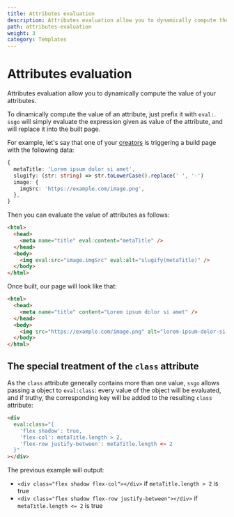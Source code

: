 ```yaml
---
title: Attributes evaluation
description: Attributes evaluation allow you to dynamically compute the value of your attributes. To dinamically compute the value of an attribute, just prefix it with 'eval:'.
path: attributes-evaluation
weight: 3
category: Templates
---
```


# Attributes evaluation

Attributes evaluation allow you to dynamically compute the value of your attributes.

To dinamically compute the value of an attribute, just prefix it with `eval:`. `ssgo` will simply evaluate the expression given as value of the attribute, and will replace it into the built page.

For example, let's say that one of your [creators](/docs/about-creators.html) is triggering a build page with the following data:

```typescript
{
  metaTitle: 'Lorem ipsum dolor si amet',
  slugify: (str: string) => str.toLowerCase().replace(' ', '-')
  image: {
    imgSrc: 'https://example.com/image.png',
  },
}
```

Then you can evaluate the value of attributes as follows:

```html
<html>
  <head>
    <meta name="title" eval:content="metaTitle" />
  </head>
  <body>
    <img eval:src="image.imgSrc" eval:alt="slugify(metaTitle)" />
  </body>
</html>
```

Once built, our page will look like that:

```html
<html>
  <head>
    <meta name="title" content="Lorem ipsum dolor si amet" />
  </head>
  <body>
    <img src="https://example.com/image.png" alt="lorem-ipsum-dolor-si-amet" />
  </body>
</html>
```

## The special treatment of the `class` attribute

As the `class` attribute generally contains more than one value, `ssgo` allows passing a object to `eval:class`: every value of the object will be evaluated, and if truthy, the corresponding key will be added to the resulting `class` attribute:

```html
<div
  eval:class="{
    'flex shadow': true,
    'flex-col': metaTitle.length > 2,
    'flex-row justify-between': metaTitle.length <= 2
  }"
></div>
```

The previous example will output:

- `<div class="flex shadow flex-col"></div>` if `metaTitle.length > 2` is true
- `<div class="flex shadow flex-row justify-between"></div>` if `metaTitle.length <= 2` is true
